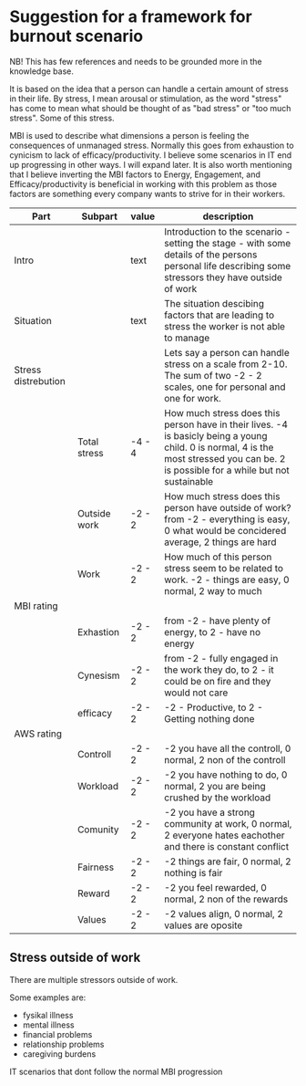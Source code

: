# Suggestion for a framework for burnout scenario

NB! This has few references and needs to be grounded more in the knowledge base.

It is based on the idea that a person can handle a certain amount of stress in their life. By stress, I mean arousal or stimulation, as the word "stress" has come to mean what should be thought of as "bad stress" or "too much stress".  Some of this stress. 

MBI is used to describe what dimensions a person is feeling the consequences of unmanaged stress. Normally this goes from exhaustion to cynicism to lack of efficacy/productivity. I believe some scenarios in IT end up progressing in other ways. I will expand later. It is also worth mentioning that I believe inverting the MBI factors to Energy, Engagement, and Efficacy/productivity is beneficial in working with this problem as those factors are something every company wants to strive for in their workers.



|Part|Subpart|value|description|
|---|---|---|---|
|Intro||text|Introduction to the scenario - setting the stage - with some details of the persons personal life describing some stressors they have outside of work|
|Situation||text|The situation descibing factors that are leading to stress the worker is not able to manage|
| Stress distrebution|||Lets say a person can handle stress on a scale from 2-10. The sum of two -2 - 2 scales, one for personal and one for work.|
||Total stress|-4 - 4|How much stress does this person have in their lives. -4 is basicly being a young child. 0 is normal, 4 is the most stressed you can be. 2 is possible for a while but not sustainable|
||Outside work|-2 - 2|How much stress does this person have outside of work? from -2 - everything is easy, 0 what would be concidered average, 2 things are hard|
||Work|-2 - 2|How much of this person stress seem to be related to work. -2 - things are easy, 0 normal, 2 way to much|
|MBI rating||| |
||Exhastion|-2 - 2|from -2 - have plenty of energy, to 2 - have no energy|
||Cynesism|-2 - 2|from -2 - fully engaged in the work they do, to 2 - it could be on fire and they would not care|
||efficacy|-2 - 2|-2 - Productive, to 2 - Getting nothing done|
|AWS rating|||
||Controll|-2 - 2|-2 you have all the controll, 0 normal, 2 non of the controll|
||Workload|-2 - 2|-2 you have nothing to do, 0 normal, 2 you are being crushed by the workload|
||Comunity|-2 - 2|-2 you have a strong community at work, 0 normal, 2 everyone hates eachother and there is constant conflict|
||Fairness|-2 - 2|-2 things are fair, 0 normal, 2 nothing is fair|
||Reward|-2 - 2|-2 you feel rewarded, 0 normal, 2 non of the rewards|
||Values|-2 - 2|-2 values align, 0 normal, 2 values are oposite|


## Stress outside of work
There are multiple stressors outside of work. 

Some examples are:
- fysikal illness
- mental illness
- financial problems
- relationship problems
- caregiving burdens


IT scenarios that dont follow the normal MBI progression
